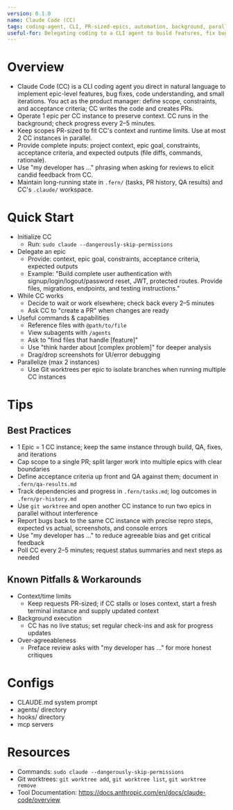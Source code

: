 ```yaml
---
version: 0.1.0
name: Claude Code (CC)
tags: coding-agent, CLI, PR-sized-epics, automation, background, parallel, QA
useful-for: Delegating coding to a CLI agent to build features, fix bugs, and create PRs
---
```


# Overview
- Claude Code (CC) is a CLI coding agent you direct in natural language to implement epic-level features, bug fixes, code understanding, and small iterations. You act as the product manager: define scope, constraints, and acceptance criteria; CC writes the code and creates PRs.
- Operate 1 epic per CC instance to preserve context. CC runs in the background; check progress every 2–5 minutes.
- Keep scopes PR-sized to fit CC's context and runtime limits. Use at most 2 CC instances in parallel.
- Provide complete inputs: project context, epic goal, constraints, acceptance criteria, and expected outputs (file diffs, commands, rationale).
- Use "my developer has ..." phrasing when asking for reviews to elicit candid feedback from CC.
- Maintain long-running state in `.fern/` (tasks, PR history, QA results) and CC's `.claude/` workspace.

# Quick Start
- Initialize CC
  - Run: `sudo claude --dangerously-skip-permissions`
- Delegate an epic
  - Provide: context, epic goal, constraints, acceptance criteria, expected outputs
  - Example: "Build complete user authentication with signup/login/logout/password reset, JWT, protected routes. Provide files, migrations, endpoints, and testing instructions."
- While CC works
  - Decide to wait or work elsewhere; check back every 2–5 minutes
  - Ask CC to "create a PR" when changes are ready
- Useful commands & capabilities
  - Reference files with `@path/to/file`
  - View subagents with `/agents`
  - Ask to "find files that handle [feature]"
  - Use "think harder about [complex problem]" for deeper analysis
  - Drag/drop screenshots for UI/error debugging
- Parallelize (max 2 instances)
  - Use Git worktrees per epic to isolate branches when running multiple CC instances

# Tips
## Best Practices
- 1 Epic = 1 CC instance; keep the same instance through build, QA, fixes, and iterations
- Cap scope to a single PR; split larger work into multiple epics with clear boundaries
- Define acceptance criteria up front and QA against them; document in `.fern/qa-results.md`
- Track dependencies and progress in `.fern/tasks.md`; log outcomes in `.fern/pr-history.md`
- Use `git worktree` and open another CC instance to run two epics in parallel without interference
- Report bugs back to the same CC instance with precise repro steps, expected vs actual, screenshots, and console errors
- Use "my developer has ..." to reduce agreeable bias and get critical feedback
- Poll CC every 2–5 minutes; request status summaries and next steps as needed

## Known Pitfalls & Workarounds
- Context/time limits
  - Keep requests PR-sized; if CC stalls or loses context, start a fresh terminal instance and supply updated context
- Background execution
  - CC has no live status; set regular check-ins and ask for progress updates
- Over-agreeableness
  - Preface review asks with "my developer has ..." for more honest critiques

# Configs
- CLAUDE.md system prompt
- agents/ directory
- hooks/ directory
- mcp servers

# Resources
- Commands: `sudo claude --dangerously-skip-permissions`
- Git worktrees: `git worktree add`, `git worktree list`, `git worktree remove`
- Tool Documentation: https://docs.anthropic.com/en/docs/claude-code/overview